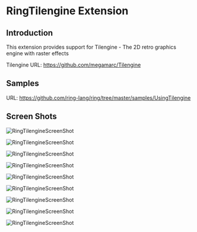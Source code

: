 # RingTilengine Extension

## Introduction

This extension provides support for Tilengine - The 2D retro graphics engine with raster effects

Tilengine URL: https://github.com/megamarc/Tilengine

## Samples

URL: https://github.com/ring-lang/ring/tree/master/samples/UsingTilengine

## Screen Shots

![RingTilengineScreenShot](https://github.com/ring-lang/ring/blob/master/documents/source/tilengine_shot1.png)

![RingTilengineScreenShot](https://github.com/ring-lang/ring/blob/master/documents/source/tilengine_shot2.png)

![RingTilengineScreenShot](https://github.com/ring-lang/ring/blob/master/documents/source/tilengine_shot3.png)

![RingTilengineScreenShot](https://github.com/ring-lang/ring/blob/master/documents/source/tilengine_shot4.png)

![RingTilengineScreenShot](https://github.com/ring-lang/ring/blob/master/documents/source/tilengine_shot5.png)

![RingTilengineScreenShot](https://github.com/ring-lang/ring/blob/master/documents/source/tilengine_shot6.png)

![RingTilengineScreenShot](https://github.com/ring-lang/ring/blob/master/documents/source/tilengine_shot7.png)

![RingTilengineScreenShot](https://github.com/ring-lang/ring/blob/master/documents/source/tilengine_shot8.png)

![RingTilengineScreenShot](https://github.com/ring-lang/ring/blob/master/documents/source/tilengine_shot9.png)




